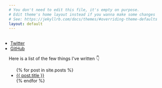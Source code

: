 ```yaml
---
# You don't need to edit this file, it's empty on purpose.
# Edit theme's home layout instead if you wanna make some changes
# See: https://jekyllrb.com/docs/themes/#overriding-theme-defaults
layout: default
---
```

<link rel="stylesheet" href="//maxcdn.bootstrapcdn.com/font-awesome/4.3.0/css/font-awesome.min.css">

<ul style=" display: inline; align:center;">

<li style="margin-left:5px; margin-right:5px">
<a href="https://twitter.com/{{ site.twitter_username }}">
      <i class="fa fa-twitter"></i> Twitter
    </a>
</li>

<li style="margin-left:5px; margin-right:5px">
<a href="https://github.com/{{ site.github_username }}">
      <i class="fa fa-github"></i> GitHub
    </a>
</li>

</ul>

Here is a list of the few things I've written 👇
<ul>
  {% for post in site.posts %}
    <li>
      <a href="{{ post.url }}">{{ post.title }}</a>
    </li>
  {% endfor %}
</ul>

